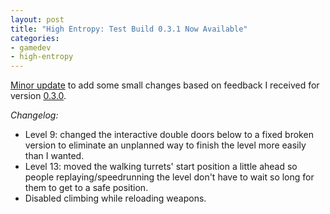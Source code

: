 ```yaml
---
layout: post
title: "High Entropy: Test Build 0.3.1 Now Available"
categories:
- gamedev
- high-entropy
---
```


<p><a href="https://binarynonsense.itch.io/highentropy">Minor update</a> to add some small changes based on feedback I received for version <a href="http://blog.binarynonsense.com/2019/05/30/high-entropy-test-build-0-3-0/">0.3.0</a>.<br></p>
<p><em>Changelog:</em></p>
<ul><li>Level 9: changed the interactive double doors below to a fixed broken version to eliminate an unplanned way to finish the level more easily than I wanted.</li><li>Level 13: moved the walking turrets' start position a little ahead so people replaying/speedrunning the level don't have to wait so long for them to get to a safe position.</li><li>Disabled climbing while reloading weapons.</li></ul>
